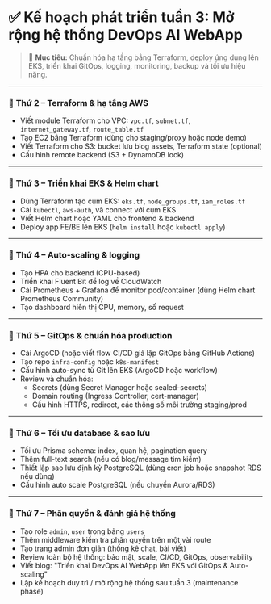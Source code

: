 # ✅ Kế hoạch phát triển tuần 3: Mở rộng hệ thống DevOps AI WebApp

> 🎯 **Mục tiêu:** Chuẩn hóa hạ tầng bằng Terraform, deploy ứng dụng lên EKS, triển khai GitOps, logging, monitoring, backup và tối ưu hiệu năng.

---

### 🔹 **Thứ 2 – Terraform & hạ tầng AWS**
- Viết module Terraform cho VPC: `vpc.tf`, `subnet.tf`, `internet_gateway.tf`, `route_table.tf`
- Tạo EC2 bằng Terraform (dùng cho staging/proxy hoặc node demo)
- Viết Terraform cho S3: bucket lưu blog assets, Terraform state (optional)
- Cấu hình remote backend (S3 + DynamoDB lock)

---

### 🔹 **Thứ 3 – Triển khai EKS & Helm chart**
- Dùng Terraform tạo cụm EKS: `eks.tf`, `node_groups.tf`, `iam_roles.tf`
- Cài `kubectl`, `aws-auth`, và connect với cụm EKS
- Viết Helm chart hoặc YAML cho frontend & backend
- Deploy app FE/BE lên EKS (`helm install` hoặc `kubectl apply`)

---

### 🔹 **Thứ 4 – Auto-scaling & logging**
- Tạo HPA cho backend (CPU-based)
- Triển khai Fluent Bit để log về CloudWatch
- Cài Prometheus + Grafana để monitor pod/container (dùng Helm chart Prometheus Community)
- Tạo dashboard hiển thị CPU, memory, số request

---

### 🔹 **Thứ 5 – GitOps & chuẩn hóa production**
- Cài ArgoCD (hoặc viết flow CI/CD giả lập GitOps bằng GitHub Actions)
- Tạo repo `infra-config` hoặc `k8s-manifest`
- Cấu hình auto-sync từ Git lên EKS (ArgoCD hoặc workflow)
- Review và chuẩn hóa:
  - Secrets (dùng Secret Manager hoặc sealed-secrets)
  - Domain routing (Ingress Controller, cert-manager)
  - Cấu hình HTTPS, redirect, các thông số môi trường staging/prod

---

### 🔹 **Thứ 6 – Tối ưu database & sao lưu**
- Tối ưu Prisma schema: index, quan hệ, pagination query
- Thêm full-text search (nếu có blog/message tìm kiếm)
- Thiết lập sao lưu định kỳ PostgreSQL (dùng cron job hoặc snapshot RDS nếu dùng)
- Cấu hình auto scale PostgreSQL (nếu chuyển Aurora/RDS)

---

### 🔹 **Thứ 7 – Phân quyền & đánh giá hệ thống**
- Tạo role `admin`, `user` trong bảng `users`
- Thêm middleware kiểm tra phân quyền trên một vài route
- Tạo trang admin đơn giản (thống kê chat, bài viết)
- Review toàn bộ hệ thống: bảo mật, scale, CI/CD, GitOps, observability
- Viết blog: "Triển khai DevOps AI WebApp lên EKS với GitOps & Auto-scaling"
- Lập kế hoạch duy trì / mở rộng hệ thống sau tuần 3 (maintenance phase)